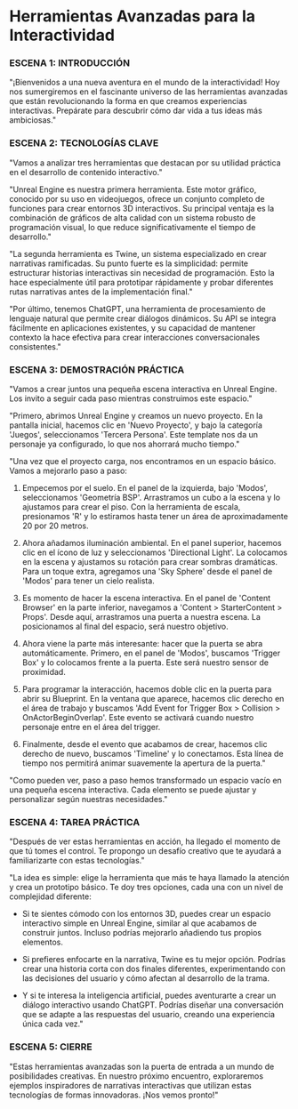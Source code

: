 # Herramientas Avanzadas para la Interactividad

### ESCENA 1: INTRODUCCIÓN
"¡Bienvenidos a una nueva aventura en el mundo de la interactividad! Hoy nos sumergiremos en el fascinante universo de las herramientas avanzadas que están revolucionando la forma en que creamos experiencias interactivas. Prepárate para descubrir cómo dar vida a tus ideas más ambiciosas."

### ESCENA 2: TECNOLOGÍAS CLAVE

"Vamos a analizar tres herramientas que destacan por su utilidad práctica en el desarrollo de contenido interactivo."

"Unreal Engine es nuestra primera herramienta. Este motor gráfico, conocido por su uso en videojuegos, ofrece un conjunto completo de funciones para crear entornos 3D interactivos. Su principal ventaja es la combinación de gráficos de alta calidad con un sistema robusto de programación visual, lo que reduce significativamente el tiempo de desarrollo."

"La segunda herramienta es Twine, un sistema especializado en crear narrativas ramificadas. Su punto fuerte es la simplicidad: permite estructurar historias interactivas sin necesidad de programación. Esto la hace especialmente útil para prototipar rápidamente y probar diferentes rutas narrativas antes de la implementación final."

"Por último, tenemos ChatGPT, una herramienta de procesamiento de lenguaje natural que permite crear diálogos dinámicos. Su API se integra fácilmente en aplicaciones existentes, y su capacidad de mantener contexto la hace efectiva para crear interacciones conversacionales consistentes."

### ESCENA 3: DEMOSTRACIÓN PRÁCTICA

"Vamos a crear juntos una pequeña escena interactiva en Unreal Engine. Los invito a seguir cada paso mientras construimos este espacio."

"Primero, abrimos Unreal Engine y creamos un nuevo proyecto. En la pantalla inicial, hacemos clic en 'Nuevo Proyecto', y bajo la categoría 'Juegos', seleccionamos 'Tercera Persona'. Este template nos da un personaje ya configurado, lo que nos ahorrará mucho tiempo."

"Una vez que el proyecto carga, nos encontramos en un espacio básico. Vamos a mejorarlo paso a paso:

1. Empecemos por el suelo. En el panel de la izquierda, bajo 'Modos', seleccionamos 'Geometría BSP'. Arrastramos un cubo a la escena y lo ajustamos para crear el piso. Con la herramienta de escala, presionamos 'R' y lo estiramos hasta tener un área de aproximadamente 20 por 20 metros.

2. Ahora añadamos iluminación ambiental. En el panel superior, hacemos clic en el ícono de luz y seleccionamos 'Directional Light'. La colocamos en la escena y ajustamos su rotación para crear sombras dramáticas. Para un toque extra, agregamos una 'Sky Sphere' desde el panel de 'Modos' para tener un cielo realista.

3. Es momento de hacer la escena interactiva. En el panel de 'Content Browser' en la parte inferior, navegamos a 'Content > StarterContent > Props'. Desde aquí, arrastramos una puerta a nuestra escena. La posicionamos al final del espacio, será nuestro objetivo.

4. Ahora viene la parte más interesante: hacer que la puerta se abra automáticamente. Primero, en el panel de 'Modos', buscamos 'Trigger Box' y lo colocamos frente a la puerta. Este será nuestro sensor de proximidad.

5. Para programar la interacción, hacemos doble clic en la puerta para abrir su Blueprint. En la ventana que aparece, hacemos clic derecho en el área de trabajo y buscamos 'Add Event for Trigger Box > Collision > OnActorBeginOverlap'. Este evento se activará cuando nuestro personaje entre en el área del trigger.

6. Finalmente, desde el evento que acabamos de crear, hacemos clic derecho de nuevo, buscamos 'Timeline' y lo conectamos. Esta línea de tiempo nos permitirá animar suavemente la apertura de la puerta."

"Como pueden ver, paso a paso hemos transformado un espacio vacío en una pequeña escena interactiva. Cada elemento se puede ajustar y personalizar según nuestras necesidades."

### ESCENA 4: TAREA PRÁCTICA

"Después de ver estas herramientas en acción, ha llegado el momento de que tú tomes el control. Te propongo un desafío creativo que te ayudará a familiarizarte con estas tecnologías."

"La idea es simple: elige la herramienta que más te haya llamado la atención y crea un prototipo básico. Te doy tres opciones, cada una con un nivel de complejidad diferente:

- Si te sientes cómodo con los entornos 3D, puedes crear un espacio interactivo simple en Unreal Engine, similar al que acabamos de construir juntos. Incluso podrías mejorarlo añadiendo tus propios elementos.

- Si prefieres enfocarte en la narrativa, Twine es tu mejor opción. Podrías crear una historia corta con dos finales diferentes, experimentando con las decisiones del usuario y cómo afectan al desarrollo de la trama.

- Y si te interesa la inteligencia artificial, puedes aventurarte a crear un diálogo interactivo usando ChatGPT. Podrías diseñar una conversación que se adapte a las respuestas del usuario, creando una experiencia única cada vez."

### ESCENA 5: CIERRE
"Estas herramientas avanzadas son la puerta de entrada a un mundo de posibilidades creativas. En nuestro próximo encuentro, exploraremos ejemplos inspiradores de narrativas interactivas que utilizan estas tecnologías de formas innovadoras. ¡Nos vemos pronto!"